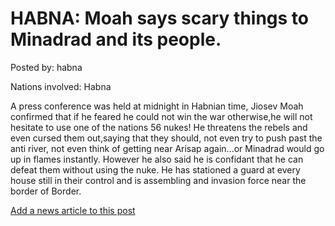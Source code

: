# HABNA: Moah says scary things to Minadrad and its people.

Posted by: habna

Nations involved: Habna

A press conference was held at midnight in Habnian time,
Jiosev Moah confirmed that if he feared he could not win the war otherwise,he will not hesitate to use one of the nations 56 nukes!
He threatens the rebels and even cursed them out,saying that they should, not even try to push past the anti river, not even think of getting near Arisap again...or Minadrad would go up in flames instantly.
However he also said he is confidant that he can defeat them without using the nuke. He has stationed a guard at every house still in their control and is assembling and invasion force near the border of Border.


[Add a news article to this post](http://solborg.xyz/rp/admin.php?event=2016-11-12_moah-says-scary-things-to-minadrad-and-its-people.-habna)

